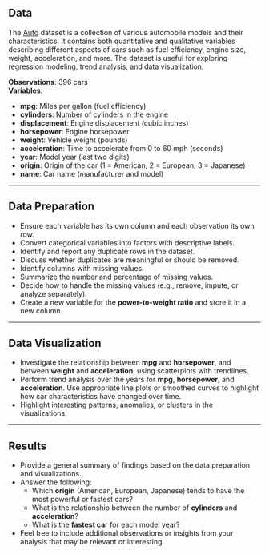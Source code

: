 ## Data

The
[Auto](https://github.com/Dr-Eberle-Zentrum/Data-projects-with-R-and-GitHub/blob/main/Projects/Hamed/Auto_data.csv)
dataset is a collection of various automobile models and their
characteristics. It contains both quantitative and qualitative variables
describing different aspects of cars such as fuel efficiency, engine
size, weight, acceleration, and more. The dataset is useful for
exploring regression modeling, trend analysis, and data visualization.

**Observations**: 396 cars  
**Variables**:

-   **mpg**: Miles per gallon (fuel efficiency)
-   **cylinders**: Number of cylinders in the engine
-   **displacement**: Engine displacement (cubic inches)
-   **horsepower**: Engine horsepower
-   **weight**: Vehicle weight (pounds)
-   **acceleration**: Time to accelerate from 0 to 60 mph (seconds)
-   **year**: Model year (last two digits)
-   **origin**: Origin of the car (1 = American, 2 = European, 3 =
    Japanese)
-   **name**: Car name (manufacturer and model)

------------------------------------------------------------------------

## Data Preparation

-   Ensure each variable has its own column and each observation its own
    row.
-   Convert categorical variables into factors with descriptive labels.
-   Identify and report any duplicate rows in the dataset.
-   Discuss whether duplicates are meaningful or should be removed.
-   Identify columns with missing values.
-   Summarize the number and percentage of missing values.
-   Decide how to handle the missing values (e.g., remove, impute, or
    analyze separately).
-   Create a new variable for the **power-to-weight ratio** and store it
    in a new column.

------------------------------------------------------------------------

## Data Visualization

-   Investigate the relationship between **mpg** and **horsepower**, and
    between **weight** and **acceleration**, using scatterplots with
    trendlines.
-   Perform trend analysis over the years for **mpg**, **horsepower**,
    and **acceleration**. Use appropriate line plots or smoothed curves
    to highlight how car characteristics have changed over time.
-   Highlight interesting patterns, anomalies, or clusters in the
    visualizations.

------------------------------------------------------------------------

## Results

-   Provide a general summary of findings based on the data preparation
    and visualizations.
-   Answer the following:
    -   Which **origin** (American, European, Japanese) tends to have
        the most powerful or fastest cars?
    -   What is the relationship between the number of **cylinders** and
        **acceleration**?
    -   What is the **fastest car** for each model year?
-   Feel free to include additional observations or insights from your
    analysis that may be relevant or interesting.
